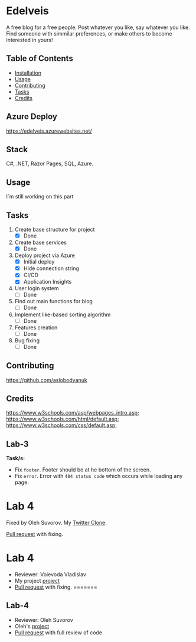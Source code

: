 # Edelveis

A free blog for a free people. Post whatever you like, say whatever you like. Find someone with simmilar preferences, or make others to become interested in yours!
## Table of Contents

- [Installation](#installation)
- [Usage](#usage)
- [Contributing](#contributing)
- [Tasks](#tasks)
- [Credits](#credits)
## Azure Deploy
https://edelveis.azurewebsites.net/
## Stack

C#, .NET, Razor Pages, SQL, Azure.

## Usage

I`m still working on this part

## Tasks

1. Create base structure for project 
      - [x] Done
2. Create base services
      - [x] Done
3. Deploy project via Azure
      - [x] Initial deploy
      - [x] Hide connection string
      - [x] CI/CD
      - [x] Application Insights
4. User login system
      - [ ] Done
5. Find out main functions for blog
      - [ ] Done
6. Implement like-based sorting algorithm
      - [ ] Done
7. Features creation
      - [ ] Done
8. Bug fixing
      - [ ] Done
## Contributing

https://github.com/aslobodyanuk


## Credits


https://www.w3schools.com/asp/webpages_intro.asp; 
 https://www.w3schools.com/html/default.asp;
 https://www.w3schools.com/css/default.asp;
 
 ## Lab-3

**Task/s:**
- Fix `footer`. Footer should be at he bottom of the screen.
- Fix `error`. Error with `404 status code` which occurs while loading any page.
# Lab 4
Fixed by Oleh Suvorov.
My [Twitter Clone](https://github.com/plxgwalker/Suvorov.LNU.Twitter-Clone).

[Pull request](https://github.com/odvova/Edelveis/pull/1#issue-1692408728) with fixing.



# Lab 4
- Reviewer: Voievoda Vladislav 
- My project [project](https://github.com/Vladislav43/WEB)
- [Pull request](https://github.com/Vladislav43/Edelveis/pull/1) with fixing.
=======
 ## Lab-4
- Reviewer: Oleh Suvorov
- Oleh's [project](https://github.com/plxgwalker/Suvorov.LNU.Twitter-Clone)
- [Pull request](https://github.com/plxgwalker/Edelveis/pull/1) with full review of code


